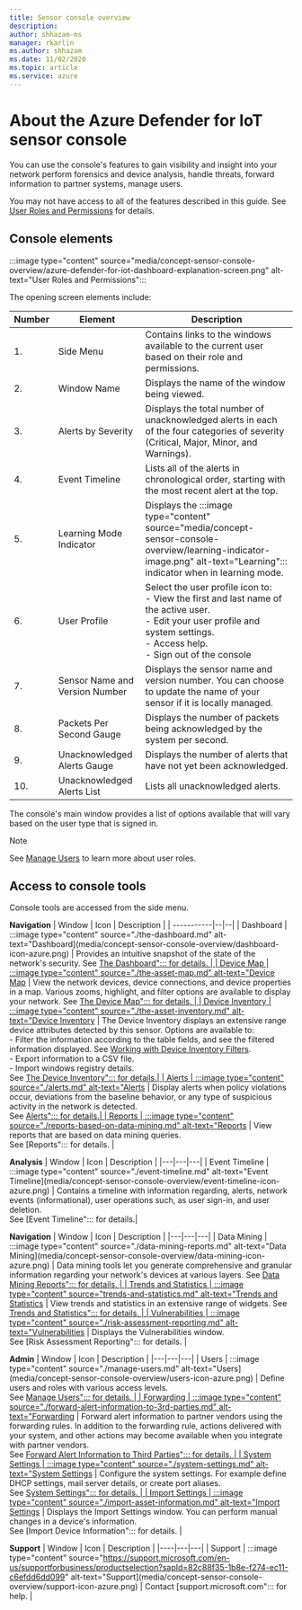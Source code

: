 ```yaml
---
title: Sensor console overview
description: 
author: shhazam-ms
manager: rkarlin
ms.author: shhazam
ms.date: 11/02/2020
ms.topic: article
ms.service: azure
---
```


# About the Azure Defender for IoT sensor console

You can use the console's features to gain visibility and insight into your network perform forensics and device analysis, handle threats, forward information to partner systems, manage users.

You may not have access to all of the features described in this guide. See [User Roles and Permissions](./user-roles-and-permissions.md) for details.

## Console elements

:::image type="content" source="media/concept-sensor-console-overview/azure-defender-for-iot-dashboard-explanation-screen.png" alt-text="User Roles and Permissions":::

The opening screen elements include:

| Number | Element | Description |
|-----|---------|-------------|
| 1. | Side Menu | Contains links to the windows available to the current user based on their role and permissions.|
| 2. | Window Name | Displays the name of the window being viewed. |
| 3. | Alerts by Severity | Displays the total number of unacknowledged alerts in each of the four categories of severity (Critical, Major, Minor, and Warnings). |
| 4. |  Event Timeline | Lists all of the alerts in chronological order, starting with the most recent alert at the top. |
| 5. | Learning Mode Indicator | Displays the :::image type="content" source="media/concept-sensor-console-overview/learning-indicator-image.png" alt-text="Learning"::: indicator when in learning mode. |
| 6. | User Profile | Select the user profile icon to:<br /> - View the first and last name of the active user.  <br /> - Edit your user profile and system settings. <br /> - Access help. <br /> - Sign out of the console|.
| 7. | Sensor Name and Version Number | Displays the sensor name and version number. You can choose to update the name of your sensor if it is locally managed. |
| 8. | Packets Per Second Gauge | Displays the number of packets being acknowledged by the system per second. |
| 9. | Unacknowledged Alerts Gauge | Displays the number of alerts that have not yet been acknowledged. |
| 10. | Unacknowledged Alerts List | Lists all unacknowledged alerts. |

The console's main window provides a list of options available that will vary based on the user type that is signed in.
> [!Note] 
> See [Manage Users](./manage-users.md) to learn more about user roles.

## Access to console tools

Console tools are accessed from the side menu.

**Navigation** 
| Window | Icon | Description |
| -----------|--|--|
| Dashboard | :::image type="content" source="./the-dashboard.md" alt-text="Dashboard](media/concept-sensor-console-overview/dashboard-icon-azure.png)  | Provides an intuitive snapshot of the state of the network's security. See [The Dashboard"::: for details. |
| Device Map | :::image type="content" source="./the-asset-map.md" alt-text="Device Map](media/concept-sensor-console-overview/asset-map-icon-azure.png) | View the network devices, device connections, and device properties in a map. Various zooms, highlight, and filter options are available to display your network. See [The Device Map"::: for details. |
| Device Inventory | :::image type="content" source="./the-asset-inventory.md" alt-text="Device Inventory](media/concept-sensor-console-overview/asset-inventory-icon-azure.png)  | The Device Inventory displays an extensive range device attributes detected by this sensor. Options are available to: <br /> - Filter the information according to the table fields, and see the filtered information displayed. See [Working with Device Inventory Filters](./working-with-asset-inventory-filters.md). <br /> - Export information to a CSV file. <br /> - Import windows registry details. <br /> See [The Device Inventory"::: for details.|
| Alerts | :::image type="content" source="./alerts.md" alt-text="Alerts](media/concept-sensor-console-overview/alerts-icon-azure.png) | Display alerts when policy violations occur, deviations from the baseline behavior, or any type of suspicious activity in the network is detected. <br /> See [Alerts"::: for details.|
| Reports | :::image type="content" source="./reports-based-on-data-mining.md" alt-text="Reports](media/concept-sensor-console-overview/reports-icon-azure.png) | View reports that are based on data mining queries.<br /> See [Reports"::: for details. |


**Analysis**
| Window | Icon | Description |
|---|---|---|
| Event Timeline | :::image type="content" source="./event-timeline.md" alt-text="Event Timeline](media/concept-sensor-console-overview/event-timeline-icon-azure.png) | Contains a timeline with information regarding, alerts, network events (informational), user operations such, as user sign-in, and user deletion.<br />See [Event Timeline"::: for details.|


**Navigation**
| Window | Icon | Description |
|---|---|---|
| Data Mining | :::image type="content" source="./data-mining-reports.md" alt-text="Data Mining](media/concept-sensor-console-overview/data-mining-icon-azure.png) | Data mining tools let you generate comprehensive and granular information regarding your network's devices at various layers. See [Data Mining Reports"::: for details. |
| Trends and Statistics | :::image type="content" source="trends-and-statistics.md" alt-text="Trends and Statistics](media/concept-sensor-console-overview/trends-and-statistics-icon-azure.jpg) | View trends and statistics in an extensive range of widgets. See [Trends and Statistics"::: for details. |
| Vulnerabilities | :::image type="content" source="./risk-assessment-reporting.md" alt-text="Vulnerabilities](media/concept-sensor-console-overview/vulnerabilities-icon-azure.png) | Displays the Vulnerabilities window. <br /> See [Risk Assessment Reporting"::: for details. |


**Admin**
| Window | Icon | Description |
|---|---|---|
| Users | :::image type="content" source="./manage-users.md" alt-text="Users](media/concept-sensor-console-overview/users-icon-azure.png) | Define users and roles with various access levels.<br /> See [Manage Users"::: for details. |
| Forwarding | :::image type="content" source="./forward-alert-information-to-3rd-parties.md" alt-text="Forwarding](media/concept-sensor-console-overview/forwarding-icon-azure.png) | Forward alert information to partner vendors using the forwarding rules. In addition to the forwarding rule, actions delivered with your system, and other actions may become available when you integrate with partner vendors.<br /> See [Forward Alert Information to Third Parties"::: for details. |
| System Settings | :::image type="content" source="./system-settings.md" alt-text="System Settings](media/concept-sensor-console-overview/system-settings-icon-azure.png) | Configure the system settings. For example define DHCP settings, mail server details, or create port aliases.<br /> See [System Settings"::: for details. |
| Import Settings | :::image type="content" source="./import-asset-information.md" alt-text="Import Settings](media/concept-sensor-console-overview/import-settings-icon-azure.png) | Displays the Import Settings window. You can perform manual changes in a device's information.<br /> See [Import Device Information"::: for details. |


**Support**
| Window | Icon | Description |
|----|---|---|
| Support | :::image type="content" source="https://support.microsoft.com/en-us/supportforbusiness/productselection?sapId=82c88f35-1b8e-f274-ec11-c6efdd6dd099" alt-text="Support](media/concept-sensor-console-overview/support-icon-azure.png)  | Contact [support.microsoft.com"::: for help. |
